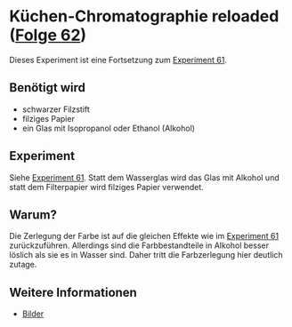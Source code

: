 # Küchen-Chromatographie reloaded ([Folge 62](http://minkorrekt.de/minkorrekt-folge-62-alles-ist-besser-mit-alkohol/))

Dieses Experiment ist eine Fortsetzung zum [Experiment 61](61.md).

## Benötigt wird
- schwarzer Filzstift
- filziges Papier
- ein Glas mit Isopropanol oder Ethanol (Alkohol)

## Experiment
Siehe [Experiment 61](61.md). Statt dem Wasserglas wird das Glas mit Alkohol und statt dem Filterpapier wird filziges Papier verwendet.

## Warum?
Die Zerlegung der Farbe ist auf die gleichen Effekte wie im [Experiment 61](61.md) zurückzuführen. Allerdings sind die Farbbestandteile in Alkohol besser löslich als sie es in Wasser sind. Daher tritt die Farbzerlegung hier deutlich zutage.

## Weitere Informationen
- [Bilder](https://picasaweb.google.com/107341743493109591753/Folge62)
